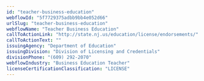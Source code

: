 ```yaml
---
id: "teacher-business-education"
webflowId: "5f7729375adbb9bb4e052d66"
urlSlug: "teacher-business-education"
webflowName: "Teacher Business Education"
callToActionLink: "http://state.nj.us/education/license/endorsements/"
callToActionText: ""
issuingAgency: "Department of Education"
issuingDivision: "Division of Licensing and Credentials"
divisionPhone: "(609) 292-2070"
webflowIndustry: "Business Education Teacher"
licenseCertificationClassification: "LICENSE"
---
```

